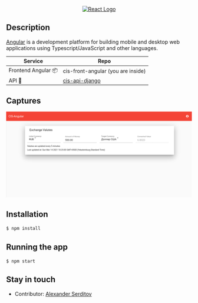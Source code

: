 <p align="center">
  <a href="https://angular.io/" target="blank"><img src="https://github.com/angular/angular/raw/master/aio/src/assets/images/logos/angular/angular.png" width="320" alt="React Logo" /></a>
</p>

## Description
[Angular](https://github.com/angular/angular) is a development platform for building mobile and desktop web applications using Typescript/JavaScript and other languages.


| Service | Repo |
| --- | --- |
| Frontend Angular 📦 | cis-front-angular (you are inside) |
| API 🐍| [cis-api-django](https://github.com/dguard/cis-api-django) |


## Captures
<p align="center">
  <img src="/captures/exchange-valutes.png" alt="screenshot" />
</p>

## Installation

```bash
$ npm install
```

## Running the app

```bash
$ npm start
```


## Stay in touch
- Contributor: [Alexander Serditov](https://cv.digitallyconstructed.ru/)
